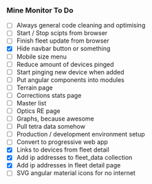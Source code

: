 ### Mine Monitor To Do

- [ ] Always general code cleaning and optimising
- [ ] Start / Stop scipts from browser
- [ ] Finish fleet update from browser
- [x] Hide navbar button or something
- [ ] Mobile size menu
- [ ] Reduce amount of devices pinged
- [ ] Start pinging new device when added
- [ ] Put angular components into modules
- [ ] Terrain page
- [ ] Corrections stats page
- [ ] Master list
- [ ] Optics RE page
- [ ] Graphs, because awesome
- [ ] Pull tetra data somehow
- [ ] Production / development environment setup
- [ ] Convert to progressive web app
- [x] Links to devices from fleet detail
- [x] Add ip addresses to fleet_data collection
- [x] Add ip addresses in fleet detail page
- [ ] SVG angular material icons for no internet